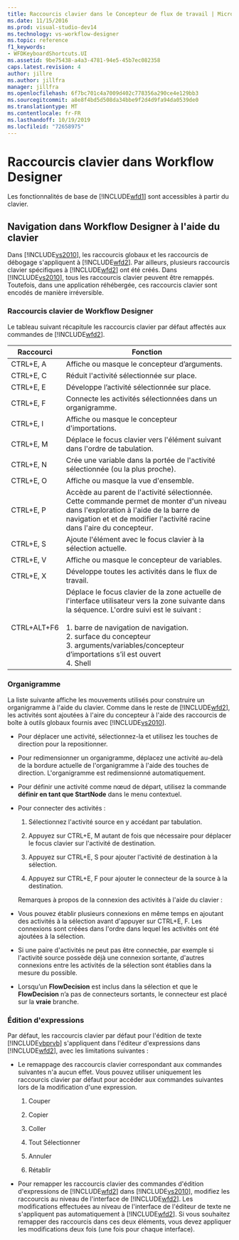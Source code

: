 ```yaml
---
title: Raccourcis clavier dans le Concepteur de flux de travail | Microsoft Docs
ms.date: 11/15/2016
ms.prod: visual-studio-dev14
ms.technology: vs-workflow-designer
ms.topic: reference
f1_keywords:
- WFDKeyboardShortcuts.UI
ms.assetid: 9be75438-a4a3-4781-94e5-45b7ec082358
caps.latest.revision: 4
author: jillre
ms.author: jillfra
manager: jillfra
ms.openlocfilehash: 6f7bc701c4a7009d402c778356a290ce4e129bb3
ms.sourcegitcommit: a8e8f4bd5d508da34bbe9f2d4d9fa94da0539de0
ms.translationtype: MT
ms.contentlocale: fr-FR
ms.lasthandoff: 10/19/2019
ms.locfileid: "72658975"
---
```

# <a name="keyboard-shortcuts-in-the-workflow-designer"></a>Raccourcis clavier dans Workflow Designer
Les fonctionnalités de base de [!INCLUDE[wfd1](../includes/wfd1-md.md)] sont accessibles à partir du clavier.

## <a name="navigating-the-workflow-designer-using-the-keyboard"></a>Navigation dans Workflow Designer à l'aide du clavier
 Dans [!INCLUDE[vs2010](../includes/vs2010-md.md)], les raccourcis globaux et les raccourcis de débogage s'appliquent à [!INCLUDE[wfd2](../includes/wfd2-md.md)]. Par ailleurs, plusieurs raccourcis clavier spécifiques à [!INCLUDE[wfd2](../includes/wfd2-md.md)] ont été créés. Dans [!INCLUDE[vs2010](../includes/vs2010-md.md)], tous les raccourcis clavier peuvent être remappés. Toutefois, dans une application réhébergée, ces raccourcis clavier sont encodés de manière irréversible.

### <a name="workflow-designer-keyboard-shortcuts"></a>Raccourcis clavier de Workflow Designer
 Le tableau suivant récapitule les raccourcis clavier par défaut affectés aux commandes de [!INCLUDE[wfd2](../includes/wfd2-md.md)].

|Raccourci|Fonction|
|--------------|-------------|
|CTRL+E, A|Affiche ou masque le concepteur d’arguments.|
|CTRL+E, C|Réduit l'activité sélectionnée sur place.|
|CTRL+E, E|Développe l’activité sélectionnée sur place.|
|CTRL+E, F|Connecte les activités sélectionnées dans un organigramme.|
|CTRL+E, I|Affiche ou masque le concepteur d'importations.|
|CTRL+E, M|Déplace le focus clavier vers l'élément suivant dans l'ordre de tabulation.|
|CTRL+E, N|Crée une variable dans la portée de l'activité sélectionnée (ou la plus proche).|
|CTRL+E, O|Affiche ou masque la vue d'ensemble.|
|CTRL+E, P|Accède au parent de l'activité sélectionnée. Cette commande permet de monter d'un niveau dans l'exploration à l'aide de la barre de navigation et et de modifier l'activité racine dans l'aire du concepteur.|
|CTRL+E, S|Ajoute l'élément avec le focus clavier à la sélection actuelle.|
|CTRL+E, V|Affiche ou masque le concepteur de variables.|
|CTRL+E, X|Développe toutes les activités dans le flux de travail.|
|CTRL+ALT+F6|Déplace le focus clavier de la zone actuelle de l'interface utilisateur vers la zone suivante dans la séquence. L'ordre suivi est le suivant :<br /><br /> 1. barre de navigation de navigation.<br />2. surface du concepteur<br />3. arguments/variables/concepteur d’importations s’il est ouvert<br />4. Shell|

### <a name="flowchart"></a>Organigramme
 La liste suivante affiche les mouvements utilisés pour construire un organigramme à l'aide du clavier. Comme dans le reste de [!INCLUDE[wfd2](../includes/wfd2-md.md)], les activités sont ajoutées à l'aire du concepteur à l'aide des raccourcis de boîte à outils globaux fournis avec [!INCLUDE[vs2010](../includes/vs2010-md.md)].

- Pour déplacer une activité, sélectionnez-la et utilisez les touches de direction pour la repositionner.

- Pour redimensionner un organigramme, déplacez une activité au-delà de la bordure actuelle de l'organigramme à l'aide des touches de direction. L'organigramme est redimensionné automatiquement.

- Pour définir une activité comme nœud de départ, utilisez la commande **définir en tant que StartNode** dans le menu contextuel.

- Pour connecter des activités :

  1. Sélectionnez l'activité source en y accédant par tabulation.

  2. Appuyez sur CTRL+E, M autant de fois que nécessaire pour déplacer le focus clavier sur l'activité de destination.

  3. Appuyez sur CTRL+E, S pour ajouter l'activité de destination à la sélection.

  4. Appuyez sur CTRL+E, F pour ajouter le connecteur de la source à la destination.

  Remarques à propos de la connexion des activités à l'aide du clavier :

- Vous pouvez établir plusieurs connexions en même temps en ajoutant des activités à la sélection avant d'appuyer sur CTRL+E, F. Les connexions sont créées dans l'ordre dans lequel les activités ont été ajoutées à la sélection.

- Si une paire d'activités ne peut pas être connectée, par exemple si l'activité source possède déjà une connexion sortante, d'autres connexions entre les activités de la sélection sont établies dans la mesure du possible.

- Lorsqu’un **FlowDecision** est inclus dans la sélection et que le **FlowDecision** n’a pas de connecteurs sortants, le connecteur est placé sur la **vraie** branche.

### <a name="expression-editing"></a>Édition d'expressions
 Par défaut, les raccourcis clavier par défaut pour l'édition de texte [!INCLUDE[vbprvb](../includes/vbprvb-md.md)] s'appliquent dans l'éditeur d'expressions dans [!INCLUDE[wfd2](../includes/wfd2-md.md)], avec les limitations suivantes :

- Le remappage des raccourcis clavier correspondant aux commandes suivantes n'a aucun effet. Vous pouvez utiliser uniquement les raccourcis clavier par défaut pour accéder aux commandes suivantes lors de la modification d'une expression.

    1. Couper

    2. Copier

    3. Coller

    4. Tout Sélectionner

    5. Annuler

    6. Rétablir

- Pour remapper les raccourcis clavier des commandes d'édition d'expressions de [!INCLUDE[wfd2](../includes/wfd2-md.md)] dans [!INCLUDE[vs2010](../includes/vs2010-md.md)], modifiez les raccourcis au niveau de l'interface de [!INCLUDE[wfd2](../includes/wfd2-md.md)]. Les modifications effectuées au niveau de l'interface de l'éditeur de texte ne s'appliquent pas automatiquement à [!INCLUDE[wfd2](../includes/wfd2-md.md)]. Si vous souhaitez remapper des raccourcis dans ces deux éléments, vous devez appliquer les modifications deux fois (une fois pour chaque interface).